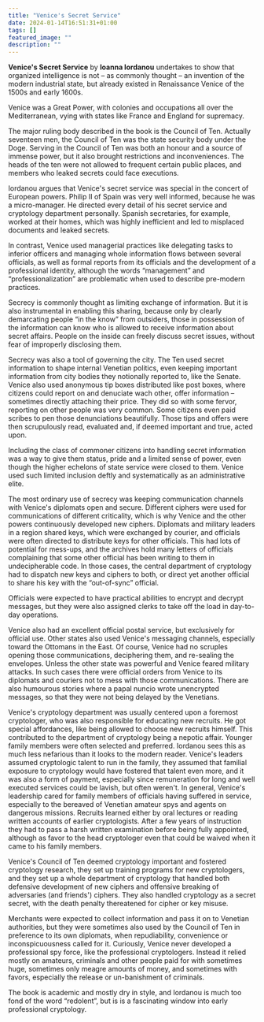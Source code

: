 ```yaml
---
title: "Venice's Secret Service"
date: 2024-01-14T16:51:31+01:00
tags: []
featured_image: ""
description: ""
---
```

**Venice's Secret Service** by **Ioanna Iordanou** undertakes to show that organized intelligence is not – as commonly thought – an invention of the modern industrial state, but already existed in Renaissance Venice of the 1500s and early 1600s.

Venice was a Great Power, with colonies and occupations all over the Mediterranean, vying with states like France and England for supremacy.

The major ruling body described in the book is the Council of Ten. Actually seventeen men, the Council of Ten was the state security body under the Doge. Serving in the Council of Ten was both an honour and a source of immense power, but it also brought restrictions and inconveniences. The heads of the ten were not allowed to frequent certain public places, and members who leaked secrets could face executions.

Iordanou argues that Venice's secret service was special in the concert of European powers. Philip II of Spain was very well informed, because he was a micro-manager. He directed every detail of his secret service and cryptology department personally. Spanish secretaries, for example, worked at their homes, which was highly inefficient and led to misplaced documents and leaked secrets.

In contrast, Venice used managerial practices like delegating tasks to inferior officers and managing whole information flows between several officials, as well as formal reports from its officials and the development of a professional identity, although the words “management” and “professionalization” are problematic when used to describe pre-modern practices.

Secrecy is commonly thought as limiting exchange of information. But it is also instrumental in enabling this sharing, because only by clearly demarcating people “in the know” from outsiders, those in possession of the information can know who is allowed to receive information about secret affairs. People on the inside can freely discuss secret issues, without fear of improperly disclosing them.

Secrecy was also a tool of governing the city. The Ten used secret information to shape internal Venetian politics, even keeping important information from city bodies they notionally reported to, like the Senate. Venice also used anonymous tip boxes distributed like post boxes, where citizens could report on and denuciate wach other, offer information – sometimes directly attaching their price. They did so with some fervor, reporting on other people was very common. Some citizens even paid scribes to pen those denunciations beautifully. Those tips and offers were then scrupulously read, evaluated and, if deemed important and true, acted upon.

Including the class of commoner citizens into handling secret information was a way to give them status, pride and a limited sense of power, even though the higher echelons of state service were closed to them. Venice used such limited inclusion deftly and systematically as an administrative elite.

The most ordinary use of secrecy was keeping communication channels with Venice's diplomats open and secure. Different ciphers were used for communications of different criticality, which is why Venice and the other powers continuously developed new ciphers. Diplomats and military leaders in a region shared keys, which were exchanged by courier, and officials were often directed to distribute keys for other officials. This had lots of potential for mess-ups, and the archives hold many letters of officials complaining that some other official has been writing to them in undecipherable code. In those cases, the central department of cryptology had to dispatch new keys and ciphers to both, or direct yet another official to share his key with the “out-of-sync” official.

Officials were expected to have practical abilities to encrypt and decrypt messages, but they were also assigned clerks to take off the load in day-to-day operations.

Venice also had an excellent official postal service, but exclusively for official use. Other states also used Venice's messaging channels, especially toward the Ottomans in the East. Of course, Venice had no scruples opening those communications, deciphering them, and re-sealing the envelopes. Unless the other state was powerful and Venice feared military attacks. In such cases there were official orders from Venice to its diplomats and couriers not to mess with those communications. There are also humourous stories where a papal nuncio wrote unencrypted messages, so that they were not being delayed by the Venetians.

Venice's cryptology department was usually centered upon a foremost cryptologer, who was also responsible for educating new recruits. He got special affordances, like being allowed to choose new recruits himself. This contributed to the department of cryptology being a nepotic affair. Younger family members were often selected and preferred. Iordanou sees this as much less nefarious than it looks to the modern reader. Venice's leaders assumed cryptologic talent to run in the family, they assumed that familial exposure to cryptology would have fostered that talent even more, and it was also a form of payment, especially since remuneration for long and well executed services could be lavish, but often weren't. In general, Venice's leadership cared for family members of officials having suffered in service, especially to the bereaved of Venetian amateur spys and agents on dangerous missions. Recruits learned either by oral lectures or reading written accounts of earlier cryptologists. After a few years of instruction they had to pass a harsh written examination before being fully appointed, although as favor to the head cryptologer even that could be waived when it came to his family members.

Venice's Council of Ten deemed cryptology important and fostered cryptology research, they set up training programs for new cryptologers, and they set up a whole department of cryptology that handled both defensive development of new ciphers and offensive breaking of adversaries (and friends') ciphers. They also handled cryptology as a secret secret, with the death penalty thereatened for cipher or key misuse.

Merchants were expected to collect information and pass it on to Venetian authorities, but they were sometimes also used by the Council of Ten in preference to its own diplomats, when repudiability, convenience or inconspicuousness called for it. Curiously, Venice never developed a professional spy force, like the professional cryptologers. Instead it relied mostly on amateurs, criminals and other people paid for with sometimes huge, sometimes only meagre amounts of money, and sometimes with favors, especially the release or un-banishment of criminals.

The book is academic and mostly dry in style, and Iordanou is much too fond of the word “redolent”, but is is a fascinating window into early professional cryptology.

